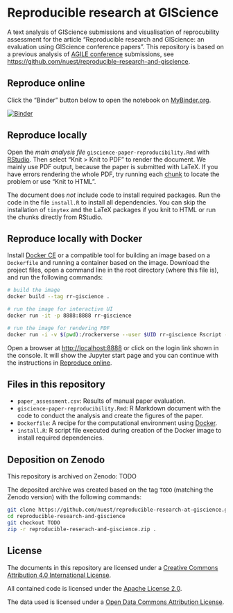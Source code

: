 Reproducible research at GIScience
================

A text analysis of GIScience submissions and visualisation of
reprocubility assessment for the article “Reproducible research and
GIScience: an evaluation using GIScience conference papers”. This
repository is based on a previous analysis of [AGILE
conference](https://agile-online.org/conference) submissions, see
<https://github.com/nuest/reproducible-research-and-giscience>.

<!--
[![Article DOI](https://img.shields.io/badge/PUBLISHER-https%3A%2F%2Fdoi.org%2FDOI-brightgreen.svg)](https://doi.org/)
[![Zenodo DOI](https://zenodo.org/badge/DOI/10.5281/)](https://doi.org/10.5281/zenodo.)
-->

## Reproduce online

Click the “Binder” button below to open the notebook on
[MyBinder.org](https://mybinder.org/).

[![Binder](https://mybinder.org/badge_logo.svg)](https://mybinder.org/v2/gh/nuest/reproducible-research-at-giscience/master)

## Reproduce locally

Open the *main analysis file* `giscience-paper-reproducibility.Rmd` with
[RStudio](https://www.rstudio.com/products/rstudio/). Then select “Knit
\> Knit to PDF” to render the document. We mainly use PDF output,
because the paper is submitted with LaTeX. If you have errors rendering
the whole PDF, try running each
[chunk](https://rmarkdown.rstudio.com/authoring_rcodechunks.html) to
locate the problem or use “Knit to HTML”.

The document does *not* include code to install required packages. Run
the code in the file `install.R` to install all dependencies. You can
skip the installation of `tinytex` and the LaTeX packages if you knit to
HTML or run the chunks directly from RStudio.

## Reproduce locally with Docker

Install [Docker CE](https://www.docker.com/community-edition) or a
compatible tool for building an image based on a `Dockerfile` and
running a container based on the image. Download the project files, open
a command line in the root directory (where this file is), and run the
following commands:

``` bash
# build the image
docker build --tag rr-giscience .

# run the image for interactive UI
docker run -it -p 8888:8888 rr-giscience

# run the image for rendering PDF
docker run -i -v $(pwd):/rockerverse --user $UID rr-giscience Rscript -e 'setwd("/giscience"); rmarkdown::render("giscience-paper-reproducibility.Rmd")'
```

Open a browser at <http://localhost:8888> or click on the login link
shown in the console. It will show the Jupyter start page and you can
continue with the instructions in [Reproduce online](#reproduce-online).

## Files in this repository

  - `paper_assessment.csv`: Results of manual paper evaluation.
  - `giscience-paper-reproducibility.Rmd`: R Markdown document with the
    code to conduct the analysis and create the figures of the paper.
  - `Dockerfile`: A recipe for the computational environment using
    [Docker](https://en.wikipedia.org/wiki/Docker_\(software\)).
  - `install.R`: R script file executed during creation of the Docker
    image to install required dependencies.

## Deposition on Zenodo

This repository is archived on Zenodo: TODO

The deposited archive was created based on the tag `TODO` (matching the
Zenodo version) with the following commands:

``` bash
git clone https://github.com/nuest/reproducible-research-at-giscience.git
cd reproducible-research-and-giscience
git checkout TODO
zip -r reproducible-reserach-and-giscience.zip .
```

## License

The documents in this repository are licensed under a [Creative Commons
Attribution 4.0 International
License](https://creativecommons.org/licenses/by/4.0/).

All contained code is licensed under the [Apache
License 2.0](https://choosealicense.com/licenses/apache-2.0/).

The data used is licensed under a [Open Data Commons Attribution
License](https://opendatacommons.org/licenses/by/).
